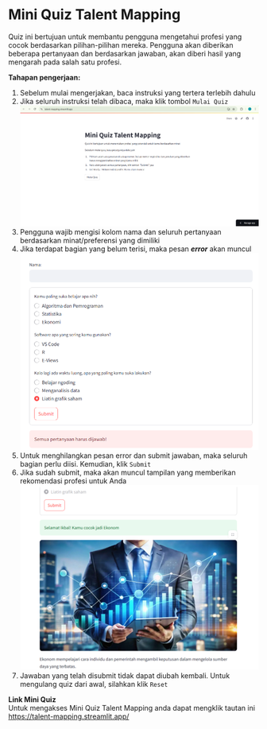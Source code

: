 # Mini Quiz Talent Mapping
Quiz ini bertujuan untuk membantu pengguna mengetahui profesi yang cocok berdasarkan pilihan-pilihan mereka. Pengguna akan diberikan beberapa pertanyaan dan berdasarkan jawaban, akan diberi hasil yang mengarah pada salah satu profesi.

**Tahapan pengerjaan:**
1. Sebelum mulai mengerjakan, baca instruksi yang tertera terlebih dahulu
2. Jika seluruh instruksi telah dibaca, maka klik tombol ``Mulai Quiz``\
   ![Screenshot tampilan awal Mini Quiz](/assets/tampilan_awal.png)
4. Pengguna wajib mengisi kolom nama dan seluruh pertanyaan berdasarkan minat/preferensi yang dimiliki
5. Jika terdapat bagian yang belum terisi, maka pesan ***error*** akan muncul
   ![Screenshot tampilan pesan error ketika tidak semua bagian terisi](/assets/error_message.png)
7. Untuk menghilangkan pesan error dan submit jawaban, maka seluruh bagian perlu diisi. Kemudian, klik ``Submit``
8. Jika sudah submit, maka akan muncul tampilan yang memberikan rekomendasi profesi untuk Anda
   ![Tampilan output](/assets/output.png)
10. Jawaban yang telah disubmit tidak dapat diubah kembali. Untuk mengulang quiz dari awal, silahkan klik ``Reset``

**Link Mini Quiz**\
Untuk mengakses Mini Quiz Talent Mapping anda dapat mengklik tautan ini https://talent-mapping.streamlit.app/
